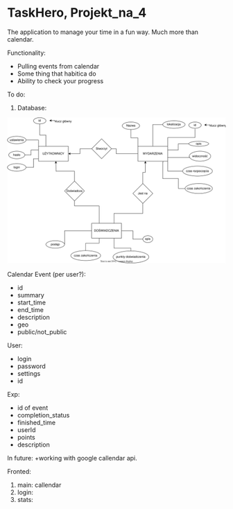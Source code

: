# TaskHero, Projekt_na_4
 The application to manage your time in a fun way. Much more than calendar. 

Functionality:
+ Pulling events from calendar
+ Some thing that habitica do
+ Ability to check your progress


To do:

1. Database:


![Diagram encji](https://github.com/KasmyrA/Projekt_na_4/raw/main/Docs/Djagram%20encji.svg)

Calendar Event (per user?):
+ id
+ summary
+ start_time
+ end_time
+ description
+ geo
+ public/not_public

User:
+ login
+ password
+ settings
+ id

Exp:
+ id of event
+ completion_status
+ finished_time
+ userId
+ points
+ description



    
    
In future:
        +working with google callendar api.
    
    
Fronted:
1. main: callendar
2. login:
3. stats:


